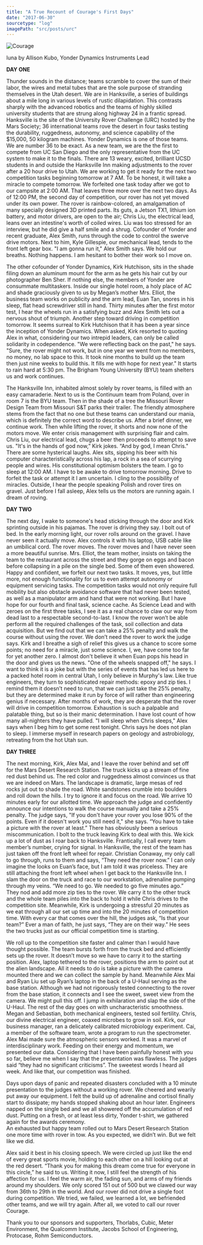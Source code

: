 ```yaml
---
title: "A True Recount of Courage's First Days"
date: "2017-06-30"
sourcetype: "log"
imagePath: "src/posts/urc"
---
```


![Courage](./urc/courage.jpg)

luna
by Allison Kubo, Yonder Dynamics Instruments Lead


**DAY ONE**

Thunder sounds in the distance; teams scramble to cover the sum of their labor, the wires and metal tubes that are the sole purpose of stranding themselves in the Utah desert. We are in Hanksville, a series of buildings about a mile long in various levels of rustic dilapidation. This contrasts sharply with the advanced robotics and the teams of highly skilled university students that are strung along highway 24 in a frantic spread. Hanksville is the site of the University Rover Challenge (URC) hosted by the Mars Society; 36 international teams rove the desert in four tasks testing the durability, ruggedness, autonomy, and science capability of the $15,000, 50 kilogram machines. Yonder Dynamics is one of those teams. We are number 36 to be exact. As a new team, we are the the first to compete from UC San Diego and the only representative from the UC system to make it to the finals. There are 13 weary, excited, brilliant UCSD students in and outside the Hanksville Inn making adjustments to the rover after a 20 hour drive to Utah. We are working to get it ready for the next two competition tasks beginning tomorrow at 7 AM. To be honest, it will take a miracle to compete tomorrow. We forfeited one task today after we got to our campsite at 2:00 AM. That leaves three more over the next two days. As of 12:00 PM, the second day of competition, our rover has not yet moved under its own power. The rover is rainbow-colored, an amalgamation of many specially designed 3D printed parts. Its guts, a Jetson TX1, lithium ion battery, and motor drivers, are open to the air; Chris Liu, the electrical lead, leans over an intestine's worth of coiled wires. Liu was too stressed for an interview, but he did give a half smile and a shrug.  Cofounder of Yonder and recent graduate, Alex Smith, runs through the code to control the swerve drive motors. Next to him, Kyle Gillespie, our mechanical lead, tends to the front left gear box. "I am gonna run it," Alex Smith says. We hold our breaths. Nothing happens. I am hesitant to bother their work so I move on. 

The other cofounder of Yonder Dynamics, Kirk Hutchison, sits in the shade filing down an aluminum mount for the arm as he gets his hair cut by our photographer Ben Sher. If nothing else, the members of Yonder are consummate multitaskers. Inside our single hotel room, a holy place of AC and shade graciously given to us by Megan’s mother Mrs. Elliot, the business team works on publicity and the arm lead, Euan Tan, snores in his sleep, flat head screwdriver still in hand. Thirty minutes after the first motor test, I hear the wheels run in a satisfying buzz and Alex Smith lets out a nervous shout of triumph. Another step toward driving in competition tomorrow. It seems surreal to Kirk Hutchison that it has been a year since the inception of Yonder Dynamics. When asked, Kirk resorted to quoting Alex in what, considering our two intrepid leaders, can only be called solidarity in codependence. "We were reflecting back on the past," he says. "Sure, the rover might not work, but in one year we went from no members, no money, no lab space to this. It took nine months to build up the team then just nine weeks to build this. It fills me with hope for next year." It starts to rain hard at 5:30 pm. The Brigham Young University (BYU) team shelters us and work continues. 
    
The Hanksville Inn, inhabited almost solely by rover teams, is filled with an easy camaraderie.  Next to us is the Continuum team from Poland, over in room 7 is the BYU team. Then in the shade of a tree the Missouri Rover Design Team from Missouri S&T parks their trailer. The friendly atmosphere stems from the fact that no one but these teams can understand our mania, which is definitely the correct word to describe us. After a brief dinner, we continue work. Then while lifting the rover, it shorts and now none of the motors move. We enter crisis management with surprising flair and calm. Chris Liu, our electrical lead, chugs a beer then proceeds to attempt to save us. "It's in the hands of god now,” Kirk jokes. “And by god, I mean Chris." There are some hysterical laughs. Alex sits, sipping his beer with his computer characteristically across his lap, a rock in a sea of scurrying people and wires. His constitutional optimism bolsters the team. I go to sleep at 12:00 AM. I have to be awake to drive tomorrow morning. Drive to forfeit the task or attempt it I am uncertain. I cling to the possibility of miracles. Outside, I hear the people speaking Polish and rover tires on gravel. Just before I fall asleep, Alex tells us the motors are running again. I dream of roving. 

**DAY TWO**

The next day, I wake to someone's head sticking through the door and Kirk sprinting outside in his pajamas. The rover is driving they say. I bolt out of bed. In the early morning light, our rover rolls around on the gravel. I have never seen it actually move. Alex controls it with his laptop, USB cable like an umbilical cord. The rover moves. The rover moves and I have never seen a more beautiful sunrise. Mrs. Elliot, the team mother, insists on taking the team to the restaurant across the street and they gorge on eggs and bacon before collapsing in a pile on the single bed. Some of them even showered. Happy and confident, we forfeit our next two tasks. It moves, yes, but little more, not enough functionality for us to even attempt autonomy or equipment servicing tasks. The competition tasks would not only require full mobility but also obstacle avoidance software that had never been tested, as well as a manipulator arm and hand that were not working. But I have hope for our fourth and final task, science cache. As Science Lead and with zeroes on the first three tasks, I see it as a real chance to claw our way from dead last to a respectable second-to-last. I know the rover won’t be able perform all the required challenges of the task, soil collection and data acquisition. But we find out that we can take a 25% penalty and walk the course without using the rover. We don’t need the rover to work the judge says. Kirk and I breathe a sigh of relief this gives us a chance to score some points; no need for a miracle, just some science. I, we, have come too far for yet another zero.
I almost don't believe it when Euan pops his head in the door and gives us the news. "One of the wheels snapped off," he says. I want to think it is a joke but with the series of events that has led us here to a packed hotel room in central Utah, I only believe in Murphy's law. Like true engineers, they turn to sophisticated repair methods: epoxy and zip ties. I remind them it doesn’t need to run, that we can just take the 25% penalty, but they are determined make it run by force of will rather than engineering genius if necessary. After months of work, they are desperate that the rover will drive in competition tomorrow. Exhaustion is such a palpable and palatable thing, but so is their manic determination. I have lost count of how many all-nighters they have pulled. "I will sleep when Chris sleeps," Alex says when I beg him to get some rest tonight. Chris says he does not plan to sleep. I immerse myself in research papers on geology and astrobiology, retreating from the hot Utah sun. 


**DAY THREE**

The next morning, Kirk, Alex Mai, and I leave the rover behind and set off for the Mars Desert Research Station. The truck kicks up a stream of fine red dust behind us. The red color and ruggedness almost convinces us that we are indeed on Mars. The landscape is dramatic, large mesas of red rocks jut out to shade the road. White sandstones crumble into boulders and roll down the hills. I try to ignore it and focus on the road. We arrive 10 minutes early for our allotted time. We approach the judge and confidently announce our intentions to walk the course manually and take a 25% penalty. The judge says, "If you don't have your rover you lose 90% of the points. Even if it doesn't work you still need it," she says. “You have to take a picture with the rover at least.” There has obviously been a serious miscommunication. I bolt to the truck leaving Kirk to deal with this. We kick up a lot of dust as I roar back to Hanksville. Frantically, I call every team member’s number, crying for signal. In Hanksville, the rest of the team has just taken off the front left wheel for repair. Christian Conaway, my only call to go through, runs to them and says, “They need the rover now.” I can only imagine the looks on Euan’s face, but I am told it was priceless. They are still attaching the front left wheel when I get back to the Hanksville Inn. I slam the door on the truck and race to our workstation, adrenaline pumping through my veins. “We need to go. We needed to go five minutes ago.”  They nod and add more zip ties to the rover. We carry it to the other truck and the whole team piles into the back to hold it while Chris drives to the competition site. Meanwhile, Kirk is undergoing a stressful 20 minutes as we eat through all our set up time and into the 20 minutes of competition time. With every car that comes over the hill, the judges ask, “Is that your team?” Ever a man of faith, he just says, “They are on their way.” He sees the two trucks just as our official competition time is starting. 

We roll up to the competition site faster and calmer than I would have thought possible. The team bursts forth from the truck bed and efficiently sets up the rover. It doesn’t move so we have to carry it to the starting position. Alex, laptop tethered to the rover, positions the arm to point out at the alien landscape. All it needs to do is take a picture with the camera mounted there and we can collect the sample by hand. Meanwhile Alex Mai and Ryan Liu set up Ryan’s laptop in the back of a U-Haul serving as the base station. Although we had not rigorously tested connecting to the rover from the base station, it connects and I see the sweet, sweet view from the camera. We might pull this off. I jump in exhilaration and slap the side of the U-Haul. The rest of the day goes on with uncharacteristic smoothness. Megan and Sebastian, both mechanical engineers, tested soil fertility. Chris, our divine electrical engineer, coaxed microbes to grow in soil. Kirk, our business manager, ran a delicately calibrated microbiology experiment. Cai, a member of the software team, wrote a program to run the spectrometer. Alex Mai made sure the atmospheric sensors worked. It was a marvel of interdisciplinary work. Feeding on their energy and momentum, we presented our data. Considering that I have been painfully honest with you so far, believe me when I say that the presentation was flawless. The judges said “they had no significant criticisms”. The sweetest words I heard all week.   And like that, our competition was finished. 

Days upon days of panic and repeated disasters concluded with a 10 minute presentation to the judges without a working rover. We cheered and wearily put away our equipment. I felt the build up of adrenaline and cortisol finally start to dissipate; my hands stopped shaking about an hour later. Engineers napped on the single bed and we all showered off the accumulation of red dust. Putting on a fresh, or at least less dirty, Yonder t-shirt, we gathered again for the awards ceremony.  
An exhausted but happy team rolled out to Mars Desert Research Station one more time with rover in tow. As you expected, we didn’t win. But we felt like we did. 

Alex said it best in his closing speech. We were circled up just like the end of every great sports movie, holding to each other on a hill looking out at the red desert. “Thank you for making this dream come true for everyone in this circle,” he said to us. Writing it now, I still feel the strength of his affection for us. I feel the warm air, the fading sun, and arms of my friends around my shoulders. We only scored 151 out of 500 but we clawed our way from 36th to 29th in the world. And our rover did not drive a single foot during competition. We tried, we failed, we learned a lot, we befriended other teams, and we will try again. After all, we voted to call our rover Courage.

Thank you to our sponsors and supporters, Thorlabs, Cubic, Meter Environment, the Qualcomm Institute, Jacobs School of Engineering, Protocase, Rohm Semiconductors. 


